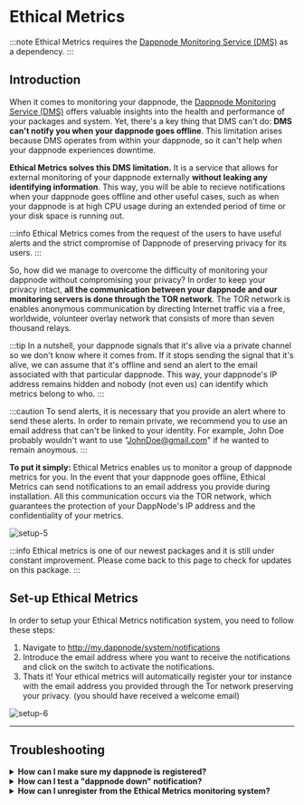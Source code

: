 # Ethical Metrics

:::note
Ethical Metrics requires the [Dappnode Monitoring Service (DMS)](../packages/dms.md) as a dependency.
:::

## Introduction

When it comes to monitoring your dappnode, the [Dappnode Monitoring Service (DMS)](../packages/dms.md) offers valuable insights into the health and performance of your packages and system. Yet, there's a key thing that DMS can't do: **DMS can't notify you when your dappnode goes offline**. This limitation arises because DMS operates from within your dappnode, so it can't help when your dappnode experiences downtime.

**Ethical Metrics solves this DMS limitation.** It is a service that allows for external monitoring of your dappnode externally **without leaking any identifying information**. This way, you will be able to recieve notifications when your dappnode goes offline and other useful cases, such as when your dappnode is at high CPU usage during an extended period of time or your disk space is running out.

:::info
Ethical Metrics comes from the request of the users to have useful alerts and the strict compromise of Dappnode of preserving privacy for its users.
:::

So, how did we manage to overcome the difficulty of monitoring your dappnode without compromising your privacy? In order to keep your privacy intact, **all the communication between your dappnode and our monitoring servers is done through the TOR network**. The TOR network is enables anonymous communication by directing Internet traffic via a free, worldwide, volunteer overlay network that consists of more than seven thousand relays.

:::tip
In a nutshell, your dappnode signals that it's alive via a private channel so we don't know where it comes from. If it stops sending the signal that it's alive, we can assume that it's offline and send an alert to the email associated with that particular dappnode. This way, your dappnode's IP address remains hidden and nobody (not even us) can identify which metrics belong to who.
:::

:::caution
To send alerts, it is necessary that you provide an alert where to send these alerts. In order to remain private, we recommend you to use an email address that can't be linked to your identity. For example, John Doe probably wouldn't want to use "JohnDoe@gmail.com" if he wanted to remain anoymous.
:::

**To put it simply:** Ethical Metrics enables us to monitor a group of dappnode metrics for you. In the event that your dappnode goes offline, Ethical Metrics can send notifications to an email address you provide during installation. All this communication occurs via the TOR network, which guarantees the protection of your DappNode's IP address and the confidentiality of your metrics.

![setup-5](/img/ethical-metrics.png)

:::info
Ethical metrics is one of our newest packages and it is still under constant improvement. Please come back to this page to check for updates on this package.
:::

## Set-up Ethical Metrics

In order to setup your Ethical Metrics notification system, you need to follow these steps:

1. Navigate to http://my.dappnode/system/notifications
2. Introduce the email address where you want to receive the notifications and click on the switch to activate the notifications.
3. Thats it! Your ethical metrics will automatically register your tor instance with the email address you provided through the Tor network preserving your privacy. (you should have received a welcome email)

![setup-6](/img/ethical-metrics-setup.png)

<hr />

## Troubleshooting

<details>
  <summary><strong>How can I make sure my dappnode is registered?</strong></summary>
  
  Upon registering, an email will be sent to your configured email address. If you don't receive this email, please check your spam folder.
</details>

<details>
  <summary><strong>How can I test a "dappnode down" notification?</strong></summary>
  
  There are various ways to test a "dappnode down" notification. The easiest way is to stop your dappnode, but you can also test it by stopping the "prometheus" service of your Ethical Metrics package. After an hour, you should receive a "dappnode down" notification in your email.
</details>

<details>
    <summary><strong>How can I unregister from the Ethical Metrics monitoring system?</strong></summary>
    
    <p><strong>1. Using the Dappnode Interface:</strong> For an active Dappnode, simply navigate to <a href="http://my.dappnode/system/notifications">System > Notifications</a> and toggle off <b>Ethical Metrics</b>. This will stop all notifications and halt metric collection from your Dappnode. As long as Ethical Metrics notifications are enabled in the Dappnode UI, your device remains registered in our monitoring system.</p>
  
    <p><strong>2. For Inactive Dappnodes:</strong> If your Dappnode is no longer accessible, locate the <b>unregister link</b> in the welcome email you received upon registration. Keep in mind that using this method won't employ our IP hiding measures, but you can enhance security using tools like a VPN. Please keep in mind that if your DAppNode is still up and running with Ethical Metrics notifications turned on, it'll register again by itself.</p>
    
    <p><strong>3. Manual Unregistration:</strong> Lost the welcome email? You can also unregister by inputting the following URL into your browser: <code>https://ethical-metrics.dappnode.io/unregister-from-email/?instance=<i>YOUR_INSTANCE</i>.onion%3A9090</code>. Make sure to replace <i>YOUR_INSTANCE</i> with the unique identifier for your Dappnode, excluding ".onion:9090".</p>

</details>
